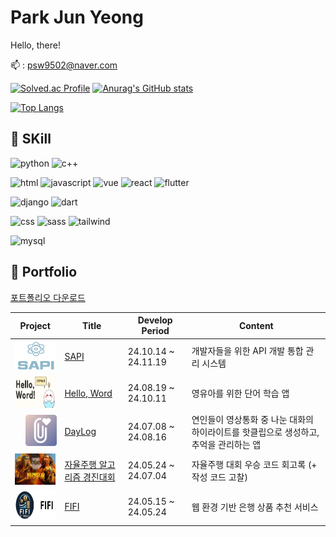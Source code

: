 # Park Jun Yeong
Hello, there!

:mailbox: : psw9502@naver.com

[![Solved.ac Profile](http://mazassumnida.wtf/api/v2/generate_badge?boj=psw9502)](https://solved.ac/psw9502/)
[![Anurag's GitHub stats](https://github-readme-stats.vercel.app/api?username=JYPJUN&hide=stars)](https://github.com/anuraghazra/github-readme-stats)

[![Top Langs](https://github-readme-stats.vercel.app/api/top-langs/?username=JYPJUN)](https://github.com/anuraghazra/github-readme-stats)



## :cherry_blossom: SKill
![python](https://img.shields.io/badge/Python-3776AB?style=for-the-badge&logo=python&logoColor=white)
![c++](https://img.shields.io/badge/C%2B%2B-00599C?style=for-the-badge&logo=c%2B%2B&logoColor=white)

![html](https://img.shields.io/badge/HTML-239120?style=for-the-badge&logo=html5&logoColor=white)
![javascript](https://img.shields.io/badge/JavaScript-F7DF1E?style=for-the-badge&logo=JavaScript&logoColor=white)
![vue](https://img.shields.io/badge/Vue.js-35495E?style=for-the-badge&logo=vue.js&logoColor=white)
![react](https://img.shields.io/badge/React-20232A?style=for-the-badge&logo=react&logoColor=white)
![flutter](https://img.shields.io/badge/Flutter-02569B?style=for-the-badge&logo=flutter&logoColor=white)

![django](https://img.shields.io/badge/Django-092E20?style=for-the-badge&logo=django&logoColor=white)
![dart](https://img.shields.io/badge/Dart-0175C2?style=for-the-badge&logo=dart&logoColor=white)

![css](https://img.shields.io/badge/CSS-239120?&style=for-the-badge&logo=css3&logoColor=white)
![sass](https://img.shields.io/badge/Sass-CC6699?style=for-the-badge&logo=sass&logoColor=white)
![tailwind](https://img.shields.io/badge/Tailwind_CSS-38B2AC?style=for-the-badge&logo=tailwind-css&logoColor=white)

![mysql](https://img.shields.io/badge/MySQL-00000F?style=for-the-badge&logo=mysql&logoColor=white)


## :page_with_curl: Portfolio
[포트폴리오 다운로드](https://github.com/JYPJUN/JYPJUN/raw/master/%EB%B0%95%EC%A4%80%EC%98%81_%ED%8F%AC%ED%8A%B8%ED%8F%B4%EB%A6%AC%EC%98%A4.pdf)

| Project | Title | Develop Period | Content |
|---|---|---|---|
| <a href="https://github.com/JYPJUN/SAPI"><img src="./img/SAPI.png" alt="FIFI" style="width:100px; height:50px"></a> | [SAPI](https://github.com/JYPJUN/SAPI) | 24.10.14 ~ 24.11.19 | 개발자들을 위한 API 개발 통합 관리 시스템 |
| <a href="https://github.com/JYPJUN/Hello-Word"><img src="./img/HelloWord.png" alt="FIFI" style="width:100px; height:50px;"></a> | [Hello, Word](https://github.com/JYPJUN/Hello-Word) | 24.08.19 ~ 24.10.11 | 영유아를 위한 단어 학습 앱 |
| <a href="https://github.com/JYPJUN/DayLog"><img src="./img/DayLog.png" alt="FIFI" style="width:50px; height:50px; padding: 0px 0px 0px 17px;"></a> | [DayLog](https://github.com/JYPJUN/DayLog) | 24.07.08 ~ 24.08.16 | 연인들이 영상통화 중 나눈 대화의 하이라이트를 핫클립으로 생성하고, 추억을 관리하는 앱 |
| <a href="https://github.com/JYPJUN/Development-of-Autonomous-Driving-System"><img src="./img/Furiosa.png" alt="FIFI" style="width:100px; height:50px"></a> | [자율주행 알고리즘 경진대회](https://github.com/JYPJUN/Development-of-Autonomous-Driving-System) | 24.05.24 ~ 24.07.04 | 자율주행 대회 우승 코드 회고록 (+ 작성 코드 고찰) |
| <a href="https://github.com/JYPJUN/FIFI"><img src="./img/FIFI.png" alt="FIFI" style="width:100px;  height:50px;"></a> | [FIFI](https://github.com/JYPJUN/FIFI) | 24.05.15 ~ 24.05.24 | 웹 환경 기반 은행 상품 추천 서비스 |
